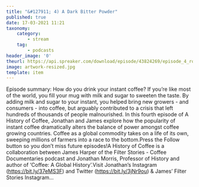 ```yaml
---
title: "&#127911; 4) A Dark Bitter Powder"
published: true
date: 17-03-2021 11:21
taxonomy:
    category:
        - stream
    tag:
        - podcasts
header_image: '0'
theurl: https://api.spreaker.com/download/episode/43824269/episode_4_robusta_edit_15_ahoc.mp3
image: artwork-resized.jpg
template: item
--- 
```

Episode summary: How do you drink your instant coffee? If you’re like most of the world, you fill your mug with milk and sugar to sweeten the taste. By adding milk and sugar to your instant, you helped bring new growers - and consumers - into coffee, but arguably contributed to a crisis that left hundreds of thousands of people malnourished. In this fourth episode of A History of Coffee, Jonathan and James explore how the popularity of instant coffee dramatically alters the balance of power amongst coffee growing countries. Coffee as a global commodity takes on a life of its own, sweeping millions of farmers into a race to the bottom.Press the Follow button so you don’t miss future episodes!A History of Coffee is a collaboration between James Harper of the Filter Stories - Coffee Documentaries podcast and Jonathan Morris, Professor of History and author of ‘Coffee: A Global History’.Visit Jonathan’s Instagram (https://bit.ly/37eMS3F) and Twitter (https://bit.ly/3jNr9ou) & James’ Filter Stories Instagram…
